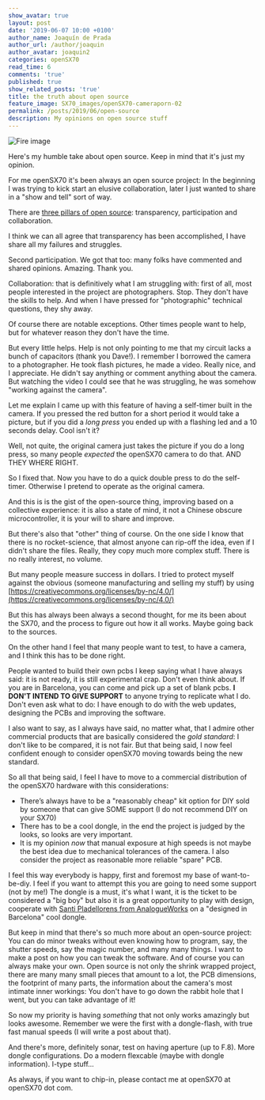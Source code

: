 ```yaml
---
show_avatar: true
layout: post
date: '2019-06-07 10:00 +0100'
author_name: Joaquín de Prada
author_url: /author/joaquin
author_avatar: joaquin2
categories: openSX70
read_time: 6
comments: 'true'
published: true
show_related_posts: 'true'
title: the truth about open source
feature_image: SX70_images/openSX70-cameraporn-02
permalink: /posts/2019/06/open-source
description: My opinions on open source stuff
---
```


![Fire image]({{site.url}}/{{site.baseurl}}img/2019/06/PCB-led-location.jpg)

Here's my humble take about open source. Keep in mind that it's just my opinion.

For me openSX70 it's been always an open source project: In the beginning I was trying to kick start an elusive collaboration, later I just wanted to share in a "show and tell" sort of way.

There are [three pillars of open source](https://opensource.com/principles): transparency, participation and collaboration.

I think we can all agree that transparency has been accomplished, I have share all my failures and struggles.

Second participation. We got that too: many folks have commented and shared opinions. Amazing. Thank you.

Collaboration: that is definitively what I am struggling with: first of all, most people interested in the project are photographers. Stop. They don't have the skills to help. And when I have pressed for "photographic" technical questions, they shy away. 

Of course there are notable exceptions. Other times people want to help, but for whatever reason they don't have the time.

But every little helps. Help is not only pointing to me that my circuit lacks a bunch of capacitors (thank you Dave!). I remember I borrowed the camera to a photographer. He took flash pictures, he made a video. Really nice, and I appreciate. He didn't say anything or comment anything about the camera. But watching the video I could see that he was struggling, he was somehow "working against the camera".

Let me explain I came up with this feature of having a self-timer built in the camera. If you pressed the red button for a short period it would take a picture, but if you did a *long press* you ended up with a flashing led and a 10 seconds delay. Cool isn't it?

Well, not quite, the original camera just takes the picture if you do a long press, so many people *expected* the openSX70 camera to do that. AND THEY WHERE RIGHT.

So I fixed that. Now you have to do a quick double press to do the self-timer. Otherwise I pretend to operate as the original camera.

And this is is the gist of the open-source thing, improving based on a collective experience: it is also a state of mind, it not a Chinese obscure microcontroller, it is your will to share and improve.

But there's also that "other" thing of course. On the one side I know that there is no rocket-science, that almost anyone can rip-off the idea, even if I didn't share the files. Really, they copy much more complex stuff. There is no really interest, no volume.

But many people measure success in dollars. I tried to protect myself against the obvious (someone manufacturing and selling my stuff) by using [https://creativecommons.org/licenses/by-nc/4.0/](https://creativecommons.org/licenses/by-nc/4.0/)

But this has always been always a second thought, for me its been about the SX70, and the process to figure out how it all works. Maybe going back to the sources. 

On the other hand I feel that many people want to test, to have a camera, and I think this has to be done right.

People wanted to build their own pcbs I keep saying what I have always said: it is not ready, it is still experimental crap. Don't even think about. 
If you are in Barcelona, you can come and pick up a set of blank pcbs. **I DON'T INTEND TO GIVE SUPPORT** to anyone trying to replicate what I do. Don't even ask what to do: I have enough to do with the web updates, designing the PCBs and improving the software.

I also want to say, as I always have said, no matter what, that I admire other commercial products that are basically considered the *gold standard*: I don't like to be compared, it is not fair. 
But that being said, I now feel confident enough to consider openSX70 moving towards being the new standard.

So all that being said, I feel I have to move to a commercial distribution of the openSX70 hardware with this considerations:

 - There’s always have to be a "reasonably cheap" kit option for DIY sold by someone that can give SOME support (I do not recommend DIY on your SX70)
 - There has to be a cool dongle, in the end the project is judged by the looks, so looks are very important.
 - It is my opinion *now* that manual exposure at high speeds is not maybe the best idea due to mechanical tolerances of the camera. I also consider the project as reasonable more reliable "spare" PCB.
 
 I feel this way everybody is happy, first and foremost my base of want-to-be-diy. I feel if you want to attempt this you are going to need some support (not by me!)
 The dongle is a must, it's what I want, it is the ticket to be considered a "big boy" but also it is a great opportunity to play with design, cooperate with [Santi Pladellorens from AnalogueWorks](https://analogueworks.wixsite.com/analogueworks) on a "designed in Barcelona" cool dongle.
 
 But keep in mind that there's so much more about an open-source project: 
 You can do minor tweaks without even knowing how to program, say, the shutter speeds, say the magic number, and many many things. I want to make a post on how you can tweak the software. And of course you can always make your own.
 Open source is not only the shrink wrapped project, there are many many small pieces that amount to a lot, the PCB dimensions, the footprint of many parts, the information about the camera's most intimate inner workings:
 You don't have to go down the rabbit hole that I went, but you can take advantage of it!
 
 So now my priority is having *something* that not only works amazingly but looks awesome. Remember we were the first with a dongle-flash, with true fast manual speeds (I will write a post about that).
 
 And there's more, definitely sonar, test on having aperture (up to F.8). More dongle configurations. Do a modern flexcable (maybe with dongle information). I-type stuff...
 
 As always, if you want to chip-in, please contact me at openSX70 at openSX70 dot com.

